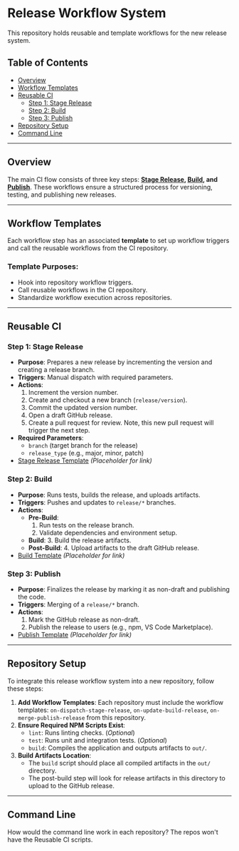 # Release Workflow System

This repository holds reusable and template workflows for the new release system.

## Table of Contents

- [Overview](#overview)
- [Workflow Templates](#workflow-templates)
- [Reusable CI](#reusable-ci)
  - [Step 1: Stage Release](#step-1-stage-release)
  - [Step 2: Build](#step-2-build)
  - [Step 3: Publish](#step-3-publish)
- [Repository Setup](#repository-setup)
- [Command Line](#command-line)

---

## Overview

The main CI flow consists of three key steps: **[Stage Release](#step-1-stage-release), [Build](#step-2-build), and [Publish](#step-3-publish)**. These workflows ensure a structured process for versioning, testing, and publishing new releases.

---

## Workflow Templates

Each workflow step has an associated **template** to set up workflow triggers and call the reusable workflows from the CI repository.

### Template Purposes:

- Hook into repository workflow triggers.
- Call reusable workflows in the CI repository.
- Standardize workflow execution across repositories.

---

## Reusable CI

### Step 1: Stage Release

- **Purpose**: Prepares a new release by incrementing the version and creating a release branch.
- **Triggers**: Manual dispatch with required parameters.
- **Actions**:
  1. Increment the version number.
  2. Create and checkout a new branch (`release/version`).
  3. Commit the updated version number.
  4. Open a draft GitHub release.
  5. Create a pull request for review. Note, this new pull request will trigger the next step.
- **Required Parameters**:
  - `branch` (target branch for the release)
  - `release_type` (e.g., major, minor, patch)
- [Stage Release Template](#) *(Placeholder for link)*

### Step 2: Build

- **Purpose**: Runs tests, builds the release, and uploads artifacts.
- **Triggers**: Pushes and updates to `release/*` branches.
- **Actions**:
  - **Pre-Build**:
    1. Run tests on the release branch.
    2. Validate dependencies and environment setup.
  - **Build**:
    3. Build the release artifacts.
  - **Post-Build**:
    4. Upload artifacts to the draft GitHub release.
- [Build Template](#) *(Placeholder for link)*

### Step 3: Publish

- **Purpose**: Finalizes the release by marking it as non-draft and publishing the code.
- **Triggers**: Merging of a `release/*` branch.
- **Actions**:
  1. Mark the GitHub release as non-draft.
  2. Publish the release to users (e.g., npm, VS Code Marketplace).
- [Publish Template](#) *(Placeholder for link)*

---

## Repository Setup

To integrate this release workflow system into a new repository, follow these steps:

1. **Add Workflow Templates**: Each repository must include the workflow templates: `on-dispatch-stage-release`, `on-update-build-release`, `on-merge-publish-release` from this repository.
2. **Ensure Required NPM Scripts Exist**:
   - `lint`: Runs linting checks. (_Optional_)
   - `test`: Runs unit and integration tests. (_Optional_)
   - `build`: Compiles the application and outputs artifacts to `out/`.
3. **Build Artifacts Location**:
   - The `build` script should place all compiled artifacts in the `out/` directory.
   - The post-build step will look for release artifacts in this directory to upload to the GitHub release.

---

## Command Line

How would the command line work in each repository? The repos won't have the Reusable CI scripts.

